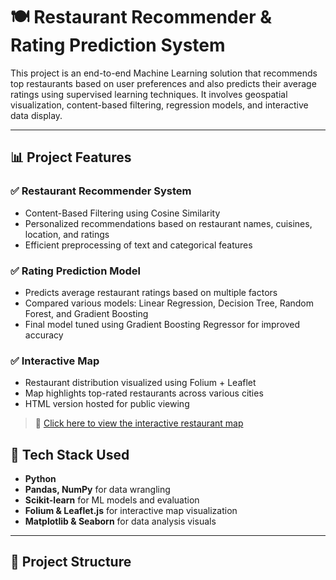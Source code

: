 # 🍽️ Restaurant Recommender & Rating Prediction System

This project is an end-to-end Machine Learning solution that recommends top restaurants based on user preferences and also predicts their average ratings using supervised learning techniques. It involves geospatial visualization, content-based filtering, regression models, and interactive data display.

---

## 📊 Project Features

### ✅ Restaurant Recommender System
- Content-Based Filtering using Cosine Similarity
- Personalized recommendations based on restaurant names, cuisines, location, and ratings
- Efficient preprocessing of text and categorical features

### ✅ Rating Prediction Model
- Predicts average restaurant ratings based on multiple factors
- Compared various models: Linear Regression, Decision Tree, Random Forest, and Gradient Boosting
- Final model tuned using Gradient Boosting Regressor for improved accuracy

### ✅ Interactive Map
- Restaurant distribution visualized using Folium + Leaflet
- Map highlights top-rated restaurants across various cities
- HTML version hosted for public viewing

> 🔗 [Click here to view the interactive restaurant map](https://bl1183757.github.io/restaurant-map/) 

## 🚀 Tech Stack Used

- **Python**
- **Pandas, NumPy** for data wrangling
- **Scikit-learn** for ML models and evaluation
- **Folium & Leaflet.js** for interactive map visualization
- **Matplotlib & Seaborn** for data analysis visuals

---

## 📁 Project Structure

